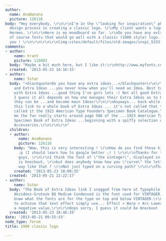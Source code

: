 ```yaml
---
author:
  name: AnaBanana
  picture: 126116
body: "Hey everybody, \r\n\r\nI'm in the \"looking for inspiration\" phase of the
  design process in creating a classic logo. \r\nMy client wants a logo in style of
  Hermes. \r\n\r\nHere is my moodboard so far. \r\nDo you have any extra ideas and
  of course fonts that would go well with a classic (1900 style) logo. \r\n\r\nThank
  you ! \r\n\r\n\r\n\r\n[img:sites/default/files/old-images/inspi_5333.jpg]"
comments:
- author:
    name: hrant
    picture: 110403
  body: "Maybe a bit much here, but I like it:\r\nhttp://www.myfonts.com/fonts/fdi/fdi-tierra-nueva/\r\n\r\nhhp\r\n"
  created: '2013-05-21 14:16:15'
- author:
    name: 5star
  body: "<blockquote>Do you have any extra ideas...</blockquote>\r\n\r\nMain Ideas
    and Extra Ideas ...you never know when you'll need an Idea. Best to be prepared
    with Extra Ideas ...good thing I've gots lots :) Not all good Extra Ideas tho.
    I guess it all depends on how one manages their Extra Ideas as to how effective
    they can be ...and become main Ideas!\r\n\r\nAnyways... back while ago now I snagged
    this link to a whole book of Extra Ideas ... it's not called that tho....\r\n\r\nhttp://archive.org/stream/1923AmericanTypeFoundersSpecimenBookCatalogue/1923ATFSpecimenBook#page/n0/mode/2up\r\n\r\n...they
    called it the 1923 American Type Founders Specimen Book Catalogue.\r\n\r\n...whatever.\r\n\r\nFor
    me the fun really starts around page 586 of the ...1923 American Type Founders
    Specimen Book of Extra Ideas ...beginning with a spiffy selection of Typographic
    Accessories.\r\n\r\n\r\n"
  children:
  - author:
      name: AnaBanana
      picture: 126116
    body: "Wow, this is very interesting ! \r\nHow do you find these kind of things
      :p (I should learn how to google better ;) ) \r\n\r\nThanks for the replies
      guys, \r\n\r\nI think the font of \"the vintager\", displayed in my first post,
      is knockout, \r\nbut does anybody know how you \"curve\" the letters in a nice
      way like that ? \r\nNot just typed on a curving path? \r\n\r\nThanks !!! "
    created: '2013-05-23 18:09:35'
  created: '2013-05-21 22:22:17'
- author:
    name: 5star
  body: "The Book of Extra Ideas link I snagged from here at Typophile.\r\n\r\nI think
    Akzidenz-Grotesk BQ Medium Condensed is the font used for VINTAGER, but I don't
    know what the fonts are for the type on top and below VINTAGER.\r\n\r\nhttp://www.myfonts.com/fonts/berthold/akzidenz-grotesk-bq/medium-condensed/\r\n\r\nAnd
    to achieve that text effect simply use... Effect > Warp > Arc Lower ...and enter
    a negative value.\r\n\r\nOops sorry, I guess it could be Knockout ..."
  created: '2013-05-23 18:46:29'
date: '2013-05-21 09:55:33'
node_type: forum
title: 1900 classic logo

---
```

